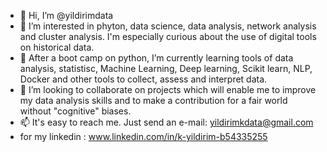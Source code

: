 - 👋 Hi, I’m @yildirimdata
- 👀 I’m interested in phyton, data science, data analysis, network analysis and cluster analysis. I'm especially curious about the use of digital tools on historical data. 
- 🌱 After a boot camp on python, I’m currently learning tools of data analysis, statistisc, 
Machine Learning, Deep learning, Scikit learn, NLP, Docker and other tools to collect, assess and interpret data.
- 💞️ I’m looking to collaborate on projects which will enable me to improve my data analysis skills and to make a contribution for a fair world without "cognitive" biases.
- 📫 It's easy to reach me. Just send an e-mail: yildirimkdata@gmail.com
- for my linkedin : www.linkedin.com/in/k-yildirim-b54335255 

<!---
yildirimdata/yildirimdata is a ✨ special ✨ repository because its `README.md` (this file) appears on your GitHub profile.
You can click the Preview link to take a look at your changes.
--->
